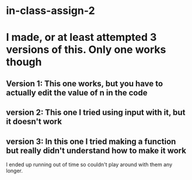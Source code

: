 # in-class-assign-2

# I made, or at least attempted 3 versions of this.  Only one works though

## Version 1: This one works, but you have to actually edit the value of n in the code

## version 2: This one I tried using input with it, but it doesn't work 

## version 3: In this one I tried making a function but really didn't understand how to make it work

I ended up running out of time so couldn't play around with them any longer.  
